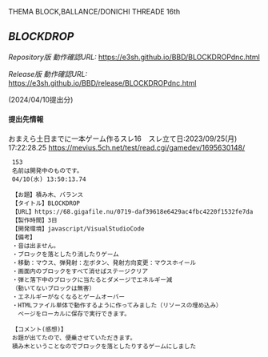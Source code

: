 
THEMA BLOCK,BALLANCE/DONICHI THREADE 16th 

*BLOCKDROP*
--------

*Repository版 動作確認URL:*
https://e3sh.github.io/BBD/BLOCKDROPdnc.html



*Release版 動作確認URL:*
https://e3sh.github.io/BBD/release/BLOCKDROPdnc.html

(2024/04/10提出分) 

#### 提出先情報

おまえら土日までに一本ゲーム作るスレ16　スレ立て日:2023/09/25(月) 17:22:28.25
https://mevius.5ch.net/test/read.cgi/gamedev/1695630148/


     153
     名前は開発中のものです。
     04/10(水) 13:50:13.74

     【お題】積み木、バランス
     【タイトル】BLOCKDROP
     【URL】https://68.gigafile.nu/0719-daf39618e6429ac4fbc4220f1532fe7da
     【製作時間】3日
     【開発環境】javascript/VisualStudioCode
     【備考】
     ・音は出ません。
     ・ブロックを落としたり消したりゲーム
     ・移動：マウス、弾発射：左ボタン、発射方向変更：マウスホイール
     ・画面内のブロックをすべて消せばステージクリア
     ・弾と落下中のブロックに当たるとダメージでエネルギー減
     （動いてないブロックは無害）
     ・エネルギーがなくなるとゲームオーバー
     ・HTMLファイル単体で動作するように作ってみました（リソースの埋め込み）
     　ページをローカルに保存で実行できます。

     【コメント(感想)】
     お題が出てたので、便乗させていただきます。
     積み木ということなのでブロックを落としたりするゲームにしました
